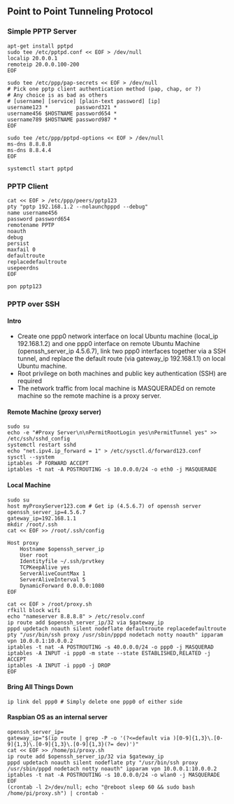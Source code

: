 ## Point to Point Tunneling Protocol 
### Simple PPTP Server
```
apt-get install pptpd 
sudo tee /etc/pptpd.conf << EOF > /dev/null   
localip 20.0.0.1
remoteip 20.0.0.100-200
EOF

sudo tee /etc/ppp/pap-secrets << EOF > /dev/null
# Pick one pptp client authentication method (pap, chap, or ?)
# Any choice is as bad as others
# [username] [service] [plain-text password] [ip]  
username123 *         password321 *
username456 $HOSTNAME password654 * 
username789 $HOSTNAME password987 * 
EOF

sudo tee /etc/ppp/pptpd-options << EOF > /dev/null   
ms-dns 8.8.8.8
ms-dns 8.8.4.4
EOF

systemctl start pptpd  
```
### PPTP Client
```
cat << EOF > /etc/ppp/peers/pptp123
pty "pptp 192.168.1.2 --nolaunchpppd --debug"
name username456
password password654
remotename PPTP
noauth
debug
persist
maxfail 0
defaultroute
replacedefaultroute
usepeerdns
EOF

pon pptp123
```
### PPTP over SSH
#### Intro
  * Create one ppp0 network interface on local Ubuntu machine (local_ip 192.168.1.2) and one ppp0 interface on remote Ubuntu Machine (openssh_server_ip 4.5.6.7), link two ppp0 interfaces together via a SSH tunnel, and replace the default route (via gateway_ip 192.168.1.1) on local Ubuntu machine.
  * Root privilege on both machines and public key authentication (SSH) are required
  * The network traffic from local machine is MASQUERADEd on remote machine so the remote machine is a proxy server.
#### Remote Machine (proxy server)
```
sudo su
echo -e "#Proxy Server\n\nPermitRootLogin yes\nPermitTunnel yes" >> /etc/ssh/sshd_config
systemctl restart sshd
echo "net.ipv4.ip_forward = 1" > /etc/sysctl.d/forward123.conf
sysctl --system
iptables -P FORWARD ACCEPT
iptables -t nat -A POSTROUTING -s 10.0.0.0/24 -o eth0 -j MASQUERADE 
```
#### Local Machine
```
sudo su
host myProxyServer123.com # Get ip (4.5.6.7) of openssh server
openssh_server_ip=4.5.6.7
gateway_ip=192.168.1.1 
mkdir /root/.ssh
cat << EOF >> /root/.ssh/config

Host proxy
    Hostname $openssh_server_ip
    User root
    Identityfile ~/.ssh/prvtkey
    TCPKeepAlive yes
    ServerAliveCountMax 1
    ServerAliveInterval 5
    DynamicForward 0.0.0.0:1080
EOF

cat << EOF > /root/proxy.sh
rfkill block wifi
echo "nameserver 8.8.8.8" > /etc/resolv.conf
ip route add $openssh_server_ip/32 via $gateway_ip
pppd updetach noauth silent nodeflate defaultroute replacedefaultroute pty "/usr/bin/ssh proxy /usr/sbin/pppd nodetach notty noauth" ipparam vpn 10.0.0.1:10.0.0.2
iptables -t nat -A POSTROUTING -s 40.0.0.0/24 -o ppp0 -j MASQUERAD 
iptables -A INPUT -i ppp0 -m state --state ESTABLISHED,RELATED -j ACCEPT
iptables -A INPUT -i ppp0 -j DROP
EOF
```
#### Bring All Things Down 
```
ip link del ppp0 # Simply delete one ppp0 of either side
```
#### Raspbian OS as an internal server
```
openssh_server_ip=
gateway_ip="$(ip route | grep -P -o '(?<=default via )[0-9]{1,3}\.[0-9]{1,3}\.[0-9]{1,3}\.[0-9]{1,3}(?= dev)')" 
cat << EOF >> /home/pi/proxy.sh
ip route add $openssh_server_ip/32 via $gateway_ip
pppd updetach noauth silent nodeflate pty "/usr/bin/ssh proxy /usr/sbin/pppd nodetach notty noauth" ipparam vpn 10.0.0.1:10.0.0.2
iptables -t nat -A POSTROUTING -s 10.0.0.0/24 -o wlan0 -j MASQUERADE
EOF
(crontab -l 2>/dev/null; echo "@reboot sleep 60 && sudo bash /home/pi/proxy.sh") | crontab -
```